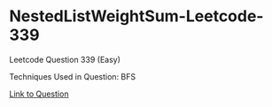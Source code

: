 # NestedListWeightSum-Leetcode-339

Leetcode Question 339 (Easy)

Techniques Used in Question:
BFS

[Link to Question](https://leetcode.com/problems/nested-list-weight-sum/)
